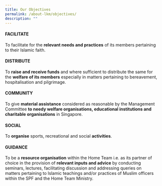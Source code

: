 ```yaml
---
title: Our Objectives
permalink: /about-lkm/objectives/
description: ""
---
```

#### **FACILITATE**

  

To facilitate for the **relevant needs and practices** of its members pertaining to their Islamic faith.

  

#### **DISTRIBUTE**

  

To **raise and receive funds** and where sufficient to distribute the same for the **welfare of its members** especially in matters pertaining to bereavement, hospitalisation and pilgrimage.

  

#### **COMMUNITY**

  

To give **material assistance** considered as reasonable by the Management Committee **to needy welfare organisations, educational institutions and charitable organisations** in Singapore.

  

#### **SOCIAL**

  

To **organise** sports, recreational and social **activities**.

  

#### **GUIDANCE**

  

To be a **resource organisation** within the Home Team i.e. as its partner of choice in the provision of **relevant inputs and advice** by conducting seminars, lectures, facilitating discussion and addressing queries on matters pertaining to Islamic teachings and/or practices of Muslim officers within the SPF and the Home Team Ministry.